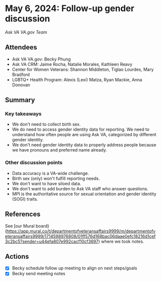 # May 6, 2024:  Follow-up gender discussion  
_Ask VA VA.gov Team_

## Attendees
- Ask VA VA.gov: Becky Phung
- Ask VA CRM: Jaime Rocha, Natalie Morales, Kathleen Reavy
- Center for Women Veterans: Shannon Middleton, Tiglao Lourdes, Mary Bradford
- LGBTQ+ Health Program: Alexis (Lexi) Matza, Ryan Mackie, Anna Donovan

## Summary
### Key takeaways
- We don't need to collect birth sex.
- We do need to access gender identity data for reporting. We need to understand how often people are using Ask VA, categorized by different gender identity.
- We don't need gender identity data to properly address people because we have pronouns and preferred name already.
### Other discussion points
- Data accuracy is a VA-wide challenge.
- Birth sex (only) won't fulfill reporting needs.
- We don't want to have siloed data.
- We don't want to add burden to Ask VA staff who answer questions.
- MPI is the authoritative source for sexual orientation and gender identity (SOGI) traits.

## References
See [our Mural board}(https://app.mural.co/t/departmentofveteransaffairs9999/m/departmentofveteransaffairs9999/1714598976808/01ff576d168bac06daae0efc18216d1cef3c2bc5?sender=u44efa807e992cacf10cf3697) where we took notes.
     
## Actions
- [x] Becky schedule follow up meeting to align on next steps/goals
- [x] Becky send meeting notes 

